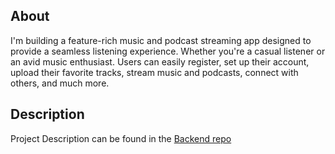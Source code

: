## About

I'm building a feature-rich music and podcast streaming app designed to provide a seamless listening experience. Whether you're a casual listener or an avid music enthusiast. Users can easily register, set up their account, upload their favorite tracks, stream music and podcasts, connect with others, and much more.

## Description 
Project Description can be found in the [Backend repo](https://github.com/isenewotheo/music-player-backend)
